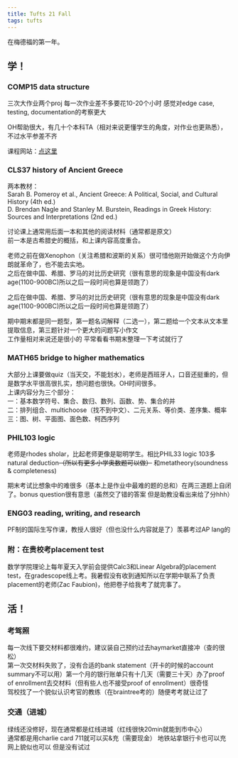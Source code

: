 ```yaml
---
title: Tufts 21 Fall
tags: tufts
---
```


在梅德福的第一年。

<!--more-->

## 学！

### COMP15 data structure  

三次大作业两个proj 每一次作业差不多要花10-20个小时 感觉对edge case, testing, documentation的考察更大  

OH帮助很大，有几十个本科TA（相对来说更懂学生的角度，对作业也更熟悉），不过水平参差不齐  

课程网站：[点这里](https://www.cs.tufts.edu/comp/15/)  

### CLS37 history of Ancient Greece  

两本教材：  
Sarah B. Pomeroy et al., Ancient Greece: A Political, Social, and Cultural History (4th ed.)  
D. Brendan Nagle and Stanley M. Burstein, Readings in Greek History: Sources and Interpretations (2nd ed.)  

讨论课上通常用后面一本和其他的阅读材料（通常都是原文）  
前一本是古希腊史的概括，和上课内容高度重合。  

老师之前在做Xenophon（关注希腊和波斯的关系）很可惜他刚开始做这个方向伊朗就革命了，也不能去实地。  
之后在做中国、希腊、罗马的对比历史研究（很有意思的现象是中国没有dark age(1100-900BC)所以之后一段时间也算是领跑了）  

之后在做中国、希腊、罗马的对比历史研究（很有意思的现象是中国没有dark age(1100-900BC)所以之后一段时间也算是领跑了） 

期中期末都是同一题型，第一题名词解释（二选一），第二题给一个文本从文本里提取信息，第三题针对一个更大的问题写小作文  
工作量相对来说还是很小的 平常看看书期末整理一下考试就行了

### MATH65 bridge to higher mathematics  
大部分上课要做quiz（当天交，不能划水），老师是西班牙人，口音还挺重的，但是数学水平很高很扎实，想问题也很快。OH时间很多。  
上课内容分为三个部分：  
一：基本数学符号、集合、数归、数列、函数、势、集合的并  
二：排列组合、multichoose（找不到中文）、二元关系、等价类、差序集、概率  
三：图、树、平面图、面色数、柯西序列  

### PHIL103 logic  

老师是rhodes sholar，比起老师更像是聪明学生。相比PHIL33 logic 103多 natural deduction~~（所以有更多小学奥数题可以做）~~
和metatheory(soundness & completeness)

期末考试比想象中的难很多（基本上是作业中最难的题的总和）在两三道题上自闭了。bonus question很有意思（虽然交了错的答案 但是助教没看出来给了分hhh）


### ENG03 reading, writing, and research

PF制的国际生写作课，教授人很好（但也没什么内容就是了）羡慕考过AP lang的  

### 附：在贵校考placement test

数学学院理论上每年夏天入学前会提供Calc3和Linear Algebra的placement test，在gradescope线上考。我暑假没有收到通知所以在学期中联系了负责placement的老师(Zac Faubion)，他把卷子给我考了就完事了。


## 活！

### 考驾照  

每一次线下要交材料都很难约，建议装自己预约过去haymarket直接冲（查的很松）  
第一次交材料失败了，没有合适的bank statement（开卡的时候的account summary不可以用）第一个月的银行账单只有十几天（需要三十天）办了proof of enrollment去交材料（但有些人也不接受proof of enrollment）很奇怪  
驾校找了一个貌似认识考官的教练（在braintree考的）随便考考就让过了  

### 交通（进城）  

绿线还没修好，现在通常都是红线进城（红线很快20min就能到市中心）  
通常都是用charlie card 711就可以买&充（需要现金） 地铁站拿银行卡也可以充  网上貌似也可以 但是没有试过  

[//]:#(吃！)

[//]:#(快乐小羊)

[//]:#(中国城热门店，很咸，每次吃完第二天肚子都很难受)

[//]:#(刘一手)

[//]:#(快乐小样对面,点了外卖（没有锅,只有生菜生肉和火锅底料汤）去别人寝室里拿大锅下的，感觉比快乐小羊好吃,五个人吃了两百（其实对比快乐小羊也差不多)

[//]:#(素描湘)

[//]:#(中国式的中餐，神，不知道哪里弄到这么正宗的调料的，要预约座位（否则只能吧台or外面）)
